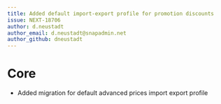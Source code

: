 ```yaml
---
title: Added default import-export profile for promotion discounts
issue: NEXT-18706
author: d.neustadt
author_email: d.neustadt@snapadmin.net 
author_github: dneustadt
---
```

# Core
* Added migration for default advanced prices import export profile
